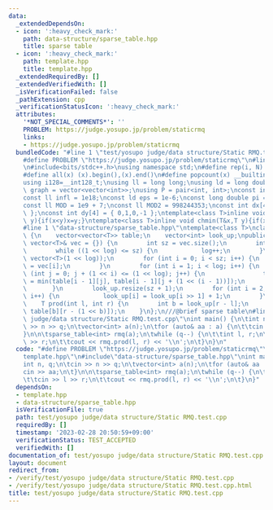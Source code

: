 ```yaml
---
data:
  _extendedDependsOn:
  - icon: ':heavy_check_mark:'
    path: data-structure/sparse_table.hpp
    title: sparse table
  - icon: ':heavy_check_mark:'
    path: template.hpp
    title: template.hpp
  _extendedRequiredBy: []
  _extendedVerifiedWith: []
  _isVerificationFailed: false
  _pathExtension: cpp
  _verificationStatusIcon: ':heavy_check_mark:'
  attributes:
    '*NOT_SPECIAL_COMMENTS*': ''
    PROBLEM: https://judge.yosupo.jp/problem/staticrmq
    links:
    - https://judge.yosupo.jp/problem/staticrmq
  bundledCode: "#line 1 \"test/yosupo judge/data structure/Static RMQ.test.cpp\"\n\
    #define PROBLEM \"https://judge.yosupo.jp/problem/staticrmq\"\n#line 2 \"template.hpp\"\
    \n#include<bits/stdc++.h>\nusing namespace std;\n#define rep(i, N)  for(int i=0;i<(N);i++)\n\
    #define all(x) (x).begin(),(x).end()\n#define popcount(x) __builtin_popcount(x)\n\
    using i128=__int128_t;\nusing ll = long long;\nusing ld = long double;\nusing\
    \ graph = vector<vector<int>>;\nusing P = pair<int, int>;\nconst int inf = 1e9;\n\
    const ll infl = 1e18;\nconst ld eps = 1e-6;\nconst long double pi = acos(-1);\n\
    const ll MOD = 1e9 + 7;\nconst ll MOD2 = 998244353;\nconst int dx[4] = { 1,0,-1,0\
    \ };\nconst int dy[4] = { 0,1,0,-1 };\ntemplate<class T>inline void chmax(T&x,T\
    \ y){if(x<y)x=y;}\ntemplate<class T>inline void chmin(T&x,T y){if(x>y)x=y;}\n\
    #line 1 \"data-structure/sparse_table.hpp\"\ntemplate<class T>\nclass sparse_table\
    \ {\n    vector<vector<T>> table;\n    vector<int> look_up;\npublic:\n    sparse_table(const\
    \ vector<T>& vec = {}) {\n        int sz = vec.size();\n        int log = 0;\n\
    \        while ((1 << log) <= sz) {\n            log++;\n        }\n        table.assign(log,\
    \ vector<T>(1 << log));\n        for (int i = 0; i < sz; i++) {\n            table[0][i]\
    \ = vec[i];\n        }\n        for (int i = 1; i < log; i++) {\n            for\
    \ (int j = 0; j + (1 << i) <= (1 << log); j++) {\n                table[i][j]\
    \ = min(table[i - 1][j], table[i - 1][j + (1 << (i - 1))]);\n            }\n \
    \       }\n        look_up.resize(sz + 1);\n        for (int i = 2; i < look_up.size();\
    \ i++) {\n            look_up[i] = look_up[i >> 1] + 1;\n        }\n    }\n\n\
    \    T prod(int l, int r) {\n        int b = look_up[r - l];\n        return min(table[b][l],\
    \ table[b][r - (1 << b)]);\n    }\n};\n///@brief sparse table\n#line 4 \"test/yosupo\
    \ judge/data structure/Static RMQ.test.cpp\"\nint main() {\n\tint n, q;\n\tcin\
    \ >> n >> q;\n\tvector<int> a(n);\n\tfor (auto& aa : a) {\n\t\tcin >> aa;\n\t\
    }\n\n\tsparse_table<int> rmq(a);\n\twhile (q--) {\n\t\tint l, r;\n\t\tcin >> l\
    \ >> r;\n\t\tcout << rmq.prod(l, r) << '\\n';\n\t}\n}\n"
  code: "#define PROBLEM \"https://judge.yosupo.jp/problem/staticrmq\"\n#include\"\
    template.hpp\"\n#include\"data-structure/sparse_table.hpp\"\nint main() {\n\t\
    int n, q;\n\tcin >> n >> q;\n\tvector<int> a(n);\n\tfor (auto& aa : a) {\n\t\t\
    cin >> aa;\n\t}\n\n\tsparse_table<int> rmq(a);\n\twhile (q--) {\n\t\tint l, r;\n\
    \t\tcin >> l >> r;\n\t\tcout << rmq.prod(l, r) << '\\n';\n\t}\n}"
  dependsOn:
  - template.hpp
  - data-structure/sparse_table.hpp
  isVerificationFile: true
  path: test/yosupo judge/data structure/Static RMQ.test.cpp
  requiredBy: []
  timestamp: '2023-02-28 20:50:59+09:00'
  verificationStatus: TEST_ACCEPTED
  verifiedWith: []
documentation_of: test/yosupo judge/data structure/Static RMQ.test.cpp
layout: document
redirect_from:
- /verify/test/yosupo judge/data structure/Static RMQ.test.cpp
- /verify/test/yosupo judge/data structure/Static RMQ.test.cpp.html
title: test/yosupo judge/data structure/Static RMQ.test.cpp
---
```

